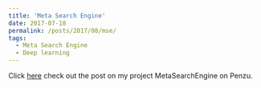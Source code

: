 ```yaml
---
title: 'Meta Search Engine'
date: 2017-07-18
permalink: /posts/2017/08/mse/
tags:
  - Meta Search Engine
  - Deep learning
---
```


Click <a href="https://penzu.com/public/561e8502">here</a> check out the post on my project MetaSearchEngine on Penzu.
